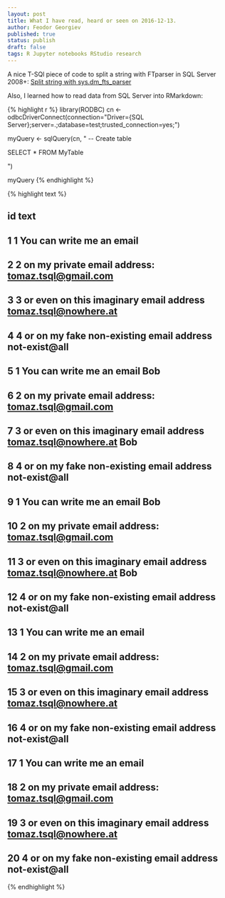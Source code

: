 ```yaml
---
layout: post
title: What I have read, heard or seen on 2016-12-13.
author: Feodor Georgiev
published: true
status: publish
draft: false
tags: R Jupyter notebooks RStudio research 
---
```

 
A nice T-SQl piece of code to split a string with FTparser in SQL Server 2008+: [Split string with sys.dm_fts_parser](http://sqlblogcasts.com/blogs/tomaztsql/archive/2010/10/20/split-string-with-sys-dm-fts-parser.aspx)
 
 
Also, I learned how to read data from SQL Server into RMarkdown:
 

{% highlight r %}
library(RODBC)
cn <- odbcDriverConnect(connection="Driver={SQL Server};server=.;database=test;trusted_connection=yes;")
 
myQuery <- sqlQuery(cn, "
-- Create table
 
 
 
SELECT *
FROM    MyTable        
 
 
")
 
 
myQuery
{% endhighlight %}



{% highlight text %}
##    id                                                              text
## 1   1                                         You can write me an email
## 2   2                 on my private email address: tomaz.tsql@gmail.com
## 3   3     or even on this imaginary email address tomaz.tsql@nowhere.at
## 4   4            or on my fake non-existing email address not-exist@all
## 5   1                                     You can write me an email Bob
## 6   2                 on my private email address: tomaz.tsql@gmail.com
## 7   3 or even on this imaginary email address tomaz.tsql@nowhere.at Bob
## 8   4            or on my fake non-existing email address not-exist@all
## 9   1                                     You can write me an email Bob
## 10  2                 on my private email address: tomaz.tsql@gmail.com
## 11  3 or even on this imaginary email address tomaz.tsql@nowhere.at Bob
## 12  4            or on my fake non-existing email address not-exist@all
## 13  1                                         You can write me an email
## 14  2                 on my private email address: tomaz.tsql@gmail.com
## 15  3     or even on this imaginary email address tomaz.tsql@nowhere.at
## 16  4            or on my fake non-existing email address not-exist@all
## 17  1                                         You can write me an email
## 18  2                 on my private email address: tomaz.tsql@gmail.com
## 19  3     or even on this imaginary email address tomaz.tsql@nowhere.at
## 20  4            or on my fake non-existing email address not-exist@all
{% endhighlight %}
 
